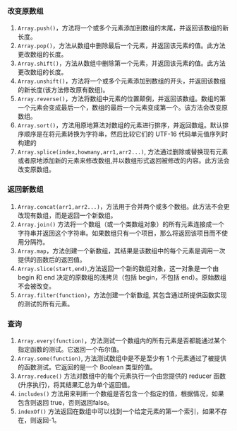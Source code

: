 <!--
 * @Date: 2021-03-09 09:43:58
 * @LastEditors: 王一丁
 * @LastEditTime: 2021-03-14 22:40:33
 * @annotation: Array
-->

### 改变原数组

1. `Array.push()`，方法将一个或多个元素添加到数组的末尾，并返回该数组的新长度。
2. `Array.pop()`，方法从数组中删除最后一个元素，并返回该元素的值。此方法更改数组的长度。
3. `Array.shift()`，方法从数组中删除第一个元素，并返回该元素的值。此方法更改数组的长度。
4. `Array.unshift()`，方法将一个或多个元素添加到数组的开头，并返回该数组的新长度(该方法修改原有数组)。
5. `Array.reverse()`，方法将数组中元素的位置颠倒，并返回该数组。数组的第一个元素会变成最后一个，数组的最后一个元素变成第一个。该方法会改变原数组。
6. `Array.sort()`，方法用原地算法对数组的元素进行排序，并返回数组。默认排序顺序是在将元素转换为字符串，然后比较它们的 UTF-16 代码单元值序列时构建的
7. `Array.splice(index,howmany,arr1,arr2...)`, 方法通过删除或替换现有元素或者原地添加新的元素来修改数组,并以数组形式返回被修改的内容。此方法会改变原数组。

### 返回新数组

1. `Array.concat(arr1,arr2...)`，方法用于合并两个或多个数组。此方法不会更改现有数组，而是返回一个新数组。
2. `Array.join()` 方法将一个数组（或一个类数组对象）的所有元素连接成一个字符串并返回这个字符串。如果数组只有一个项目，那么将返回该项目而不使用分隔符。
3. `Array.map`，方法创建一个新数组，其结果是该数组中的每个元素是调用一次提供的函数后的返回值。
4. `Array.slice(start,end)`,方法返回一个新的数组对象，这一对象是一个由 begin 和 end 决定的原数组的浅拷贝（包括 begin，不包括 end）。原始数组不会被改变。
5. `Array.filter(function)`，方法创建一个新数组, 其包含通过所提供函数实现的测试的所有元素。

### 查询

1. `Array.every(function)`，方法测试一个数组内的所有元素是否都能通过某个指定函数的测试。它返回一个布尔值。
2. `Array.some(function)`, 方法测试数组中是不是至少有 1 个元素通过了被提供的函数测试。它返回的是一个 Boolean 类型的值。
3. `Array.reduce()` 方法对数组中的每个元素执行一个由您提供的 reducer 函数(升序执行)，将其结果汇总为单个返回值。
4. `includes()` 方法用来判断一个数组是否包含一个指定的值，根据情况，如果包含则返回 true，否则返回false。
5. `indexOf()` 方法返回在数组中可以找到一个给定元素的第一个索引，如果不存在，则返回-1。
